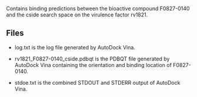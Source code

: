 Contains binding predictions between the bioactive compound F0827-0140 and the cside search space on the virulence factor rv1821.

## Files

- log.txt is the log file generated by AutoDock Vina.

- rv1821_F0827-0140_cside.pdbqt is the PDBQT file generated by AutoDock Vina containing the orientation and binding location of F0827-0140.

- stdoe.txt is the combined STDOUT and STDERR output of AutoDock Vina.

